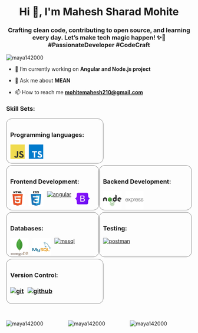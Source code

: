 <div style="width: 100%; height: 50%;">
    <img src="https://user-images.githubusercontent.com/74038190/213910845-af37a709-8995-40d6-be59-724526e3c3d7.gif" alt="">
</div>

<h1 align="center">Hi 👋, I'm Mahesh Sharad Mohite</h1>
<h3 align="center">Crafting clean code, contributing to open source, and learning every day. Let’s make tech magic happen! ✨🔧 #PassionateDeveloper #CodeCraft</h3>

<p align="left"> <img src="https://komarev.com/ghpvc/?username=maya142000&label=Profile%20views&color=0e75b6&style=flat" alt="maya142000" /> </p>

- 🔭 I’m currently working on **Angular and Node.js project**

- 💬 Ask me about **MEAN**

- 📫 How to reach me **mohitemahesh210@gmail.com**

<h3 align="left" style="margin-top: 20px;">Skill Sets:</h3>
<div style="display: flex; justify-content: space-between; margin-top: 5px;">

  
<div style="width: 48%; height: 100px; border: 1px solid grey; border-radius: 15px; padding: 10px">
<h3 align="left">Programming languages:</h3>
<p align="left" style="display: flex; gap: 10px">
<a href="https://developer.mozilla.org/en-US/docs/Web/JavaScript" target="_blank" rel="noreferrer"> 
    <img src="https://raw.githubusercontent.com/devicons/devicon/master/icons/javascript/javascript-original.svg" alt="javascript" width="40" height="40"/> 
</a>
<a href="https://www.typescriptlang.org/" target="_blank" rel="noreferrer"> 
    <img src="https://raw.githubusercontent.com/devicons/devicon/master/icons/typescript/typescript-original.svg" alt="typescript" width="40" height="40"/> 
</a>
</p>
</div>

  
<!-- <div style="width: 48%; height: 100px; border: 1px solid grey; border-radius: 15px; padding: 10px">
<h3 align="left">Template Engines:</h3>
<p align="left"  style="display: flex; gap: 10px">
<a href="https://pugjs.org" target="_blank" rel="noreferrer"> 
    <img src="https://cdn.worldvectorlogo.com/logos/pug.svg" alt="pug" width="40" height="40" /> 
</a>
<a href="" target="_blank" rel="noreferrer"> 
    <img src="https://www.svgrepo.com/show/373574/ejs.svg" alt="ejs" width="40" height="40" /> 
</a>
</p>
</div> -->
</div>


<div style="display: flex; justify-content: space-between; margin-top: 5px;">
<div style="width: 48%; height: 100px; border: 1px solid grey; border-radius: 15px; padding: 10px">
<h3 align="left">Frontend Development:</h3>
<p align="left" style="display: flex; gap: 10px">
<a href="https://www.w3.org/html/" target="_blank" rel="noreferrer"> 
    <img src="https://raw.githubusercontent.com/devicons/devicon/master/icons/html5/html5-original-wordmark.svg" alt="html5" width="40" height="40"/> 
</a>
<a href="https://www.w3schools.com/css/" target="_blank" rel="noreferrer"> 
    <img src="https://raw.githubusercontent.com/devicons/devicon/master/icons/css3/css3-original-wordmark.svg" alt="css3" width="40" height="40"/ > 
</a>
<!-- <a href="https://reactjs.org/" target="_blank" rel="noreferrer"> 
    <img src="https://raw.githubusercontent.com/devicons/devicon/master/icons/react/react-original-wordmark.svg" alt="react" width="40" height="40"/> 
</a>
<a href="https://redux.js.org" target="_blank" rel="noreferrer"> 
    <img src="https://raw.githubusercontent.com/devicons/devicon/master/icons/redux/redux-original.svg" alt="redux" width="40" height="40"  /> 
</a> 
<a href="https://nextjs.org/" target="_blank" rel="noreferrer"> 
    <img src="https://raw.githubusercontent.com/devicons/devicon/6910f0503efdd315c8f9b858234310c06e04d9c0/icons/nextjs/nextjs-original.svg" alt="nextjs" width="40" height="40"  /> 
</a> -->
<a href="https://angular.io" target="_blank" rel="noreferrer"> 
    <img src="https://angular.io/assets/images/logos/angular/angular.svg" alt="angular" width="40" height="40"/> 
</a>
<!-- <a href="https://tailwindcss.com/" target="_blank" rel="noreferrer"> 
    <img src="https://www.vectorlogo.zone/logos/tailwindcss/tailwindcss-icon.svg" alt="tailwind" width="40" height="40"/> 
</a> -->
<a href="https://getbootstrap.com/" target="_blank" rel="noreferrer">
    <img src="https://raw.githubusercontent.com/devicons/devicon/6910f0503efdd315c8f9b858234310c06e04d9c0/icons/bootstrap/bootstrap-original.svg" alt="bootstrap" width="40" height="40" />
</a>
</p>
</div>


<div style="width: 48%; height: 100px; border: 1px solid grey; border-radius: 15px; padding: 10px">
<h3 align="left">Backend Development:</h3>
<p align="left" style="display: flex; gap: 10px">
<a href="https://nodejs.org" target="_blank" rel="noreferrer"> 
    <img src="https://raw.githubusercontent.com/devicons/devicon/master/icons/nodejs/nodejs-original-wordmark.svg" alt="nodejs" width="50" height="50"/> 
</a>
<a href="https://expressjs.com" target="_blank" rel="noreferrer"> 
    <img src="https://raw.githubusercontent.com/devicons/devicon/master/icons/express/express-original-wordmark.svg" alt="express" width="50" height="50"/> 
</a>
<!-- <a href="https://nestjs.com/" target="_blank" rel="noreferrer"> 
    <img src="https://raw.githubusercontent.com/devicons/devicon/6910f0503efdd315c8f9b858234310c06e04d9c0/icons/nestjs/nestjs-original.svg" alt="nestjs" width="50" height="50"/> 
</a> -->
</p>
</div>
</div>


<div style="display: flex; justify-content: space-between; margin-top: 5px;">
<div style="width: 48%; height: 100px; border: 1px solid grey; border-radius: 15px; padding: 10px">
<h3 align="left">Databases:</h3>
<p align="left" style="display: flex; gap: 10px">
<a href="https://www.mongodb.com/" target="_blank" rel="noreferrer"> 
    <img src="https://raw.githubusercontent.com/devicons/devicon/master/icons/mongodb/mongodb-original-wordmark.svg" alt="mongodb" width="50" height="50"/> 
</a>  
<!-- <a href="https://www.sqlite.org/" target="_blank" rel="noreferrer"> 
    <img src="https://www.vectorlogo.zone/logos/sqlite/sqlite-icon.svg" alt="sqlite" width="50" height="50"/> 
</a> -->
<a href="https://www.mysql.com/" target="_blank" rel="noreferrer"> 
    <img src="https://raw.githubusercontent.com/devicons/devicon/master/icons/mysql/mysql-original-wordmark.svg" alt="mysql" width="50" height="50"/> 
</a>
<a href="https://www.microsoft.com/en-us/sql-server" target="_blank" rel="noreferrer"> 
    <img src="https://www.svgrepo.com/show/303229/microsoft-sql-server-logo.svg" alt="mssql" width="50" height="50"/> 
</a>
</p>
</div>


<div style="width: 48%; height: 100px; border: 1px solid grey; border-radius: 15px; padding: 10px">
<h3 align="left">Testing:</h3>
<p align="left" style="display: flex; gap: 10px">
<a href="https://postman.com" target="_blank" rel="noreferrer"> 
    <img src="https://www.vectorlogo.zone/logos/getpostman/getpostman-icon.svg" alt="postman" width="50" height="50"/> 
</a>
  
</p>
</div>
</div>


<div style="display: flex; justify-content: space-between; margin-top: 5px;">
<div style="width: 48%; height: 100px; border: 1px solid grey; border-radius: 15px; padding: 10px">
<h3 align="left">Version Control:<h3>
<p align="left" style="display: flex; gap: 10px">
<a href="https://git-scm.com/" target="_blank" rel="noreferrer"> 
    <img src="https://www.vectorlogo.zone/logos/git-scm/git-scm-icon.svg" alt="git" width="50" height="50"/> 
</a>
<a href="https://github.com/" target="_blank" rel="noreferrer"> 
    <img src="https://www.vectorlogo.zone/logos/github/github-icon.svg" alt="github" width="50" height="50"/> 
</a>
</p>
</div>

  
<!-- <div style="width: 48%; height: 100px; border: 1px solid grey; border-radius: 15px; padding: 10px">
<h3 align="left">Devops:<h3>
<p align="left" style="display: flex; gap: 10px">
<a href="https://www.docker.com/" target="_blank" rel="noreferrer"> 
    <img src="https://raw.githubusercontent.com/devicons/devicon/master/icons/docker/docker-original-wordmark.svg" alt="docker" width="50" height="50"/> 
</a> 
<a href="https://aws.amazon.com" target="_blank" rel="noreferrer"> 
    <img src="https://raw.githubusercontent.com/devicons/devicon/master/icons/amazonwebservices/amazonwebservices-original-wordmark.svg" alt="aws" width="50" height="50"/> 
</a>
</p>
</div> -->
</div>


<!-- <div style="display: flex; justify-content: space-between; margin-top: 5px;">
<div style="width: 48%; height: 100px; border: 1px solid grey; border-radius: 15px; padding: 10px">
<h3 align="left">Operating Systems:</h3>
<p align="left" style="display: flex; gap: 10px">
<a href="https://www.gnu.org/software/bash/" target="_blank" rel="noreferrer"> 
    <img src="https://www.vectorlogo.zone/logos/gnu_bash/gnu_bash-icon.svg" alt="bash" width="50" height="50"/> 
</a>
<a href="https://www.linux.org/" target="_blank" rel="noreferrer"> 
    <img src="https://raw.githubusercontent.com/devicons/devicon/master/icons/linux/linux-original.svg" alt="linux" width="50" height="50"/> 
</a>
</p>
</div>
</div> -->
  

<div align="left" style="display: flex; justify-content: space-between; margin-top: 20px;">
<div style="width: 32%; height: 200px; display: flex; align-items: center; justify-content: center;">
<img style="width: 100%; height: 150px" src="https://github-readme-stats.vercel.app/api/top-langs?username=maya142000&show_icons=true&locale=en&layout=compact" alt="maya142000" />
</div>
<div style="width: 32%; height: 200px; display: flex; align-items: center; justify-content: center;">
<img style="width: 100%; height: 150px" src="https://github-readme-stats.vercel.app/api?username=maya142000&show_icons=true&locale=en" alt="maya142000" />
</div>
<div style="width: 32%; height: 200px; display: flex; align-items: center; justify-content: center;">
<img style="width: 100%; height: 150px" align="center" src="https://github-readme-streak-stats.herokuapp.com/?user=maya142000&" alt="maya142000" />
</div>
<div>

